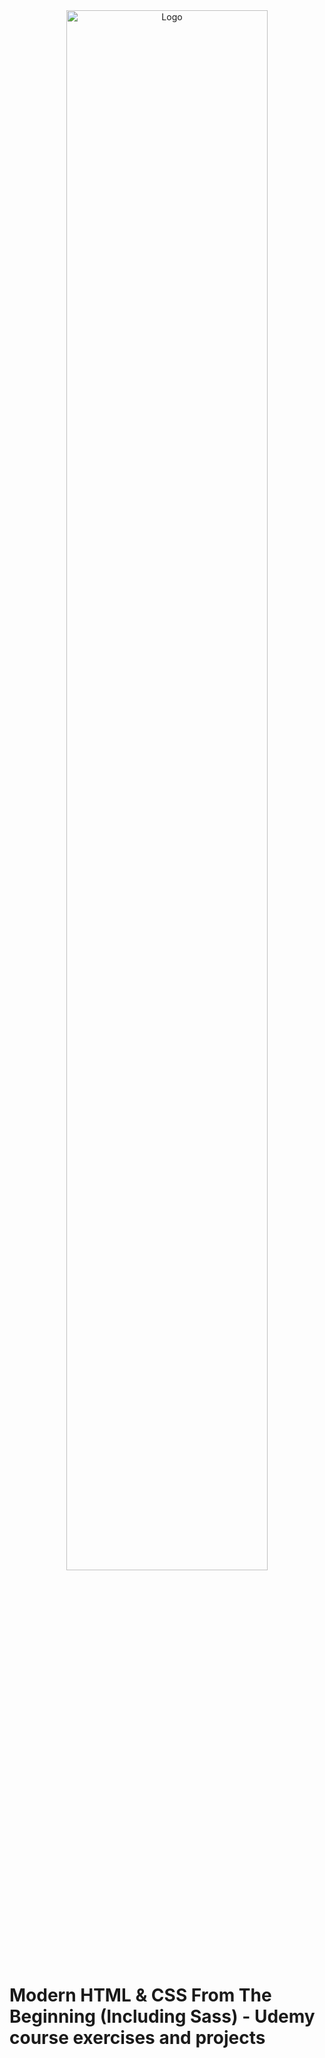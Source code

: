 <div align="center">
    <img src="https://res.cloudinary.com/dio4dx3uy/image/upload/v1670247004/udemy-html-css_rjpwxd.jpg" alt="Logo" width="80%">
</div>  

# Modern HTML & CSS From The Beginning (Including Sass) - Udemy course exercises and projects 